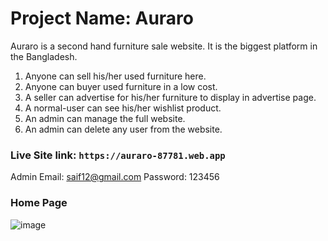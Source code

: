 # Project Name: Auraro

Auraro is a second hand furniture sale website. It is the biggest platform in the Bangladesh.
1. Anyone can sell his/her used furniture here. 
2. Anyone can buyer used furniture in a low cost. 
3. A seller can advertise for his/her furniture to display in advertise page.
4. A normal-user can see his/her wishlist product.
5. An admin can manage the full website.
6. An admin can delete any user from the website.

### Live Site link: `https://auraro-87781.web.app`

Admin
Email: saif12@gmail.com
Password: 123456

### Home Page
![image](https://user-images.githubusercontent.com/85455377/230288945-30253db6-7430-4979-b8b7-c4a5ca018502.png)
